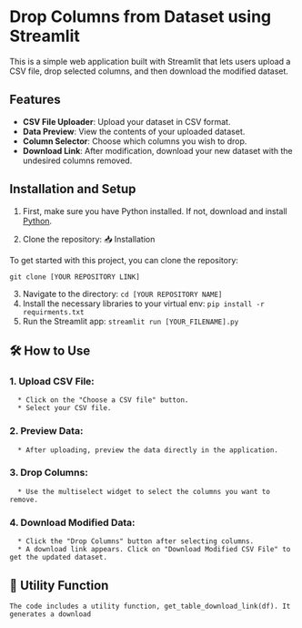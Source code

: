 # Drop Columns from Dataset using Streamlit

This is a simple web application built with Streamlit that lets users upload a CSV file, drop selected columns, and then download the modified dataset.

## Features
- **CSV File Uploader**: Upload your dataset in CSV format.
- **Data Preview**: View the contents of your uploaded dataset.
- **Column Selector**: Choose which columns you wish to drop.
- **Download Link**: After modification, download your new dataset with the undesired columns removed.

## Installation and Setup

1. First, make sure you have Python installed. If not, download and install [Python](https://www.python.org/downloads/).

2. Clone the repository: 📥 Installation

To get started with this project, you can clone the repository:

`git clone [YOUR REPOSITORY LINK]`

3. Navigate to the directory: `cd [YOUR REPOSITORY NAME]`
4. Install the necessary libraries to your virtual env: `pip install -r requirments.txt`
5. Run the Streamlit app: `streamlit run [YOUR_FILENAME].py`



## 🛠 How to Use
### 1. Upload CSV File:
      * Click on the "Choose a CSV file" button.
      * Select your CSV file.
### 2. Preview Data:
      * After uploading, preview the data directly in the application.
### 3. Drop Columns:
      * Use the multiselect widget to select the columns you want to remove.
### 4. Download Modified Data:
      * Click the "Drop Columns" button after selecting columns.
      * A download link appears. Click on "Download Modified CSV File" to get the updated dataset.
## 📌 Utility Function
`The code includes a utility function, get_table_download_link(df).
It generates a download`

   

